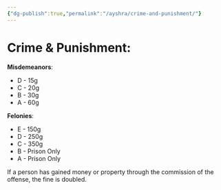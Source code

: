 ```yaml
---
{"dg-publish":true,"permalink":"/ayshra/crime-and-punishment/"}
---
```


# Crime & Punishment:

**Misdemeanors**:
- D - 15g
- C -  20g
- B - 30g
- A - 60g

**Felonies**:
- E - 150g
- D - 250g
- C - 350g
- B - Prison Only
- A - Prison Only

If a person has gained money or property through the commission of the offense, the fine is doubled.